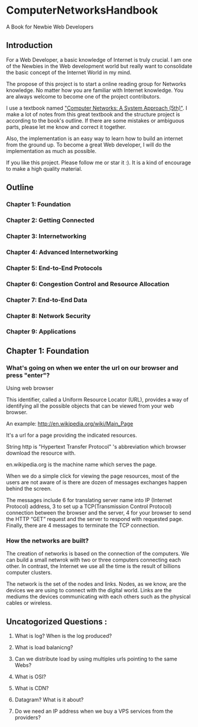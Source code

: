# ComputerNetworksHandbook
A Book for Newbie Web Developers

## Introduction
For a Web Developer, a basic knowledge of Internet is truly crucial. I am one of the Newbies in the Web development world but really want to consolidate the basic concept of the Internet World in my mind. 

The propose of this project is to start a online reading group for Networks knowledge. No matter how you are familiar with Internet knowledge. You are always welcome to become one of the project contributors.

I use a textbook named ["Computer Networks: A System Approach (5th)"](http://books.google.com.tw/books/about/Computer_Networks.html?id=BvaFreun1W8C&redir_esc=y). I make a lot of notes from this great textbook and the structure project is according to the book's outline. If there are some mistakes or ambiguous parts, please let me know and correct it together.

Also, the implementation is an easy way to learn how to build an internet from the ground up. To become a great Web developer, I will do the implementation as much as possible.


If you like this project. Please follow me or star it :). It is a kind of encourage to make a high quality material.

## Outline
### Chapter 1: Foundation

### Chapter 2: Getting Connected

### Chapter 3: Internetworking

### Chapter 4: Advanced Internetworking

### Chapter 5: End-to-End Protocols

### Chapter 6: Congestion Control and Resource Allocation

### Chapter 7: End-to-End Data

### Chapter 8: Network Security

### Chapter 9: Applications



## Chapter 1: Foundation

### What's going on when we enter the url on our browser and press "enter"?

Using web browser 

This identifier, called a Uniform Resource Locator (URL), provides a way of identifying all the possible objects that can be viewed from your web browser.

An example: 
http://en.wikipedia.org/wiki/Main_Page

It's a url for a page providing the indicated resources.

String http is "Hypertext Transfer Protocol" 's abbreviation which browser download the resource with.

en.wikipedia.org is the machine name which serves the page.

When we do a simple click for viewing the page resources, most of the users are not aware of is there are dozen of messages exchanges happen behind the screen.

The messages include 6 for translating server name into IP (Internet Protocol) address, 3 to set up a TCP(Transmission Control Protocol) connection between the browser and the server, 4 for your browser to send the HTTP “GET” request and the server to respond with requested page. Finally, there are 4 messages to terminate the TCP connection.

### How the networks are built?

The creation of networks is based on the connection of the computers. We can build a small netwrok with two or three computers connecting each other. In contrast, the Internet we use all the time is the result of billions computer clusters.

The network is the set of the nodes and links. Nodes, as we know, are the devices we are using to connect with the digital world. Links are the mediums the devices communicating with each others such as the physical cables or wireless. 

### 

## Uncatogorized Questions :
1. What is log? When is the log produced? 

2. What is load balanicng? 

3. Can we distribute load by using multiples urls pointing to the same Webs?

4. What is OSI?

5. What is CDN? 

6. Datagram? What is it about? 

7. Do we need an IP address when we buy a VPS services from the providers? 

